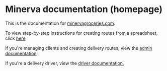 # Minerva documentation (homepage)

This is the documentation for [minervagroceries.com](https://minervagroceries.com).

To view step-by-step instructions for creating routes from a spreadsheet, click [here](/Minerva-docs/route-instructions).

If you're managing clients and creating delivery routes, view the [admin documentation](/Minerva-docs/admin-instructions). 

If you're a delivery driver, view the [driver documentation.](/Minerva-docs/volunteer-instructions)
